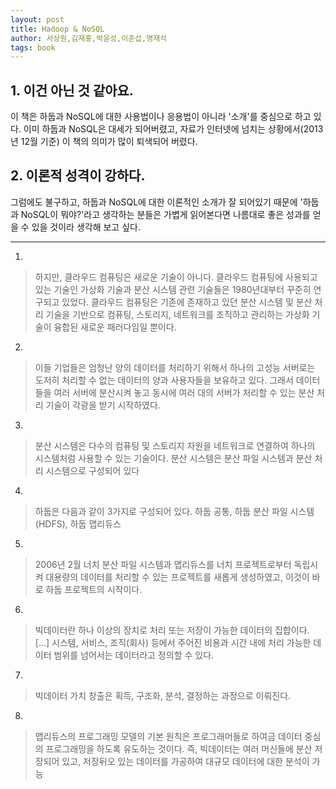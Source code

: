 ```yaml
---
layout: post
title: Hadoop & NoSQL
author: 서상원,김재홍,박윤성,이준섭,명재석
tags: book
---
```


## 1. 이건 아닌 것 같아요.

이 책은 하둡과 NoSQL에 대한 사용법이나 응용법이 아니라 '소개'를 중심으로 하고 있다. 이미 하둡과 NoSQL은 대세가 되어버렸고, 자료가 인터넷에 넘치는 상황에서(2013년 12월 기준) 이 책의 의미가 많이 퇴색되어 버렸다. 

## 2. 이론적 성격이 강하다.

그럼에도 불구하고, 하둡과 NoSQL에 대한 이론적인 소개가 잘 되어있기 때문에 '하둡과 NoSQL이 뭐야?'라고 생각하는 분들은 가볍게 읽어본다면 나름대로 좋은 성과를 얻을 수 있을 것이라 생각해 보고 싶다.

- - -

1. 
> 하지만, 클라우드 컴퓨팅은 새로운 기술이 아니다. 클라우드 컴퓨팅에 사용되고 있는 기술인 가상화 기술과 분산 시스템 관련 기술들은 1980년대부터 꾸준히 연구되고 있었다. 클라우드 컴퓨팅은 기존에 존재하고 있던 분산 시스템 및 분산 처리 기술을 기반으로 컴퓨팅, 스토리지, 네트워크를 조직하고 관리하는 가상화 기술이 융합된 새로운 패러다임일 뿐이다.

2. 
> 이들 기업들은 엄청난 양의 데이터를 처리하기 위해서 하나의 고성능 서버로는 도저히 처리할 수 없는 데이터의 양과 사용자들을 보유하고 있다. 그래서 데이터들을 여러 서버에 분산시켜 놓고 동시에 여러 대의 서버가 처리할 수 있는 분산 처리 기술이 각광을 받기 시작하였다.

3. 
> 분산 시스템은 다수의 컴퓨팅 및 스토리지 자원을 네트워크로 연결하여 하나의 시스템처럼 사용할 수 있는 기술이다. 분산 시스템은 분산 파일 시스템과 분산 처리 시스템으로 구성되어 있다

4. 
> 하둡은 다음과 같이 3가지로 구성되어 있다. 하둡 공통, 하둡 분산 파일 시스템(HDFS), 하둡 맵리듀스

5. 
> 2006년 2월 너치 분산 파일 시스템과 맵리듀스를 너치 프로젝트로부터 독립시켜 대용량의 데이터를 처리할 수 있는 프로젝트를 새롭게 생성하였고, 이것이 바로 하둡 프로젝트의 시작이다.

6. 
> 빅데이터란 하나 이상의 장치로 처리 또는 저장이 가능한 데이터의 집합이다. [...] 시스템, 서비스, 조직(회사) 등에서 주어진 비용과 시간 내에 처리 가능한 데이터 범위를 넘어서는 데이터라고 정의할 수 있다.

7. 
> 빅데이터 가치 창출은 획득, 구조화, 분석, 결정하는 과정으로 이뤄진다.

8. 
> 맵리듀스의 프로그래밍 모델의 기본 원칙은 프로그래머들로 하여금 데이터 중심의 프로그래밍을 하도록 유도하는 것이다. 즉, 빅데이터는 여러 머신들에 분산 저장되어 있고, 저장뒤오 있는 데이터를 가공하여 대규모 데이터에 대한 분석이 가능




